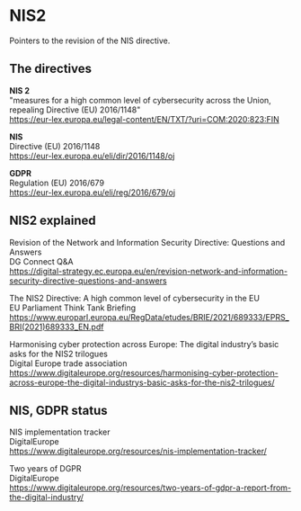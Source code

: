 # NIS2

Pointers to the revision of the NIS directive.


## The directives

**NIS 2**\
"measures for a high common level of cybersecurity across the Union, repealing Directive (EU) 2016/1148" \
https://eur-lex.europa.eu/legal-content/EN/TXT/?uri=COM:2020:823:FIN

**NIS**\
Directive (EU) 2016/1148\
https://eur-lex.europa.eu/eli/dir/2016/1148/oj

**GDPR**\
Regulation (EU) 2016/679\
https://eur-lex.europa.eu/eli/reg/2016/679/oj


## NIS2 explained

Revision of the Network and Information Security Directive: Questions and Answers\
DG Connect Q&A\
https://digital-strategy.ec.europa.eu/en/revision-network-and-information-security-directive-questions-and-answers


The NIS2 Directive: A high common level of cybersecurity in the EU\
EU Parliament Think Tank Briefing\
https://www.europarl.europa.eu/RegData/etudes/BRIE/2021/689333/EPRS_BRI(2021)689333_EN.pdf


Harmonising cyber protection across Europe: The digital industry’s basic asks for the NIS2 trilogues\
Digital Europe trade association\
https://www.digitaleurope.org/resources/harmonising-cyber-protection-across-europe-the-digital-industrys-basic-asks-for-the-nis2-trilogues/


## NIS, GDPR status

NIS implementation tracker\
DigitalEurope\
https://www.digitaleurope.org/resources/nis-implementation-tracker/

Two years of DGPR\
DigitalEurope\
https://www.digitaleurope.org/resources/two-years-of-gdpr-a-report-from-the-digital-industry/

